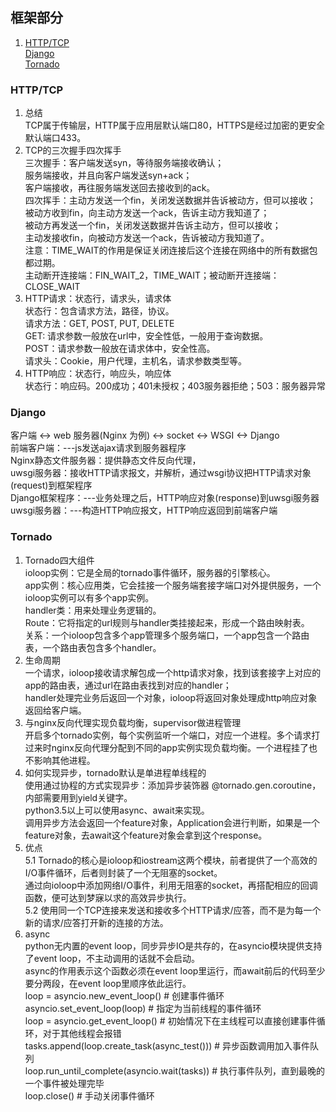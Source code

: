 ## 框架部分
1. [HTTP/TCP](/docs/framework.md#HTTP/TCP)  
   [Django](/docs/framework.md#Django)  
   [Tornado](/docs/framework.md#Tornado)  

### HTTP/TCP
1. 总结  
   TCP属于传输层，HTTP属于应用层默认端口80，HTTPS是经过加密的更安全默认端口433。  
2. TCP的三次握手四次挥手  
   三次握手：客户端发送syn，等待服务端接收确认；  
            服务端接收，并且向客户端发送syn+ack；  
            客户端接收，再往服务端发送回去接收到的ack。  
   四次挥手：主动方发送一个fin，关闭发送数据并告诉被动方，但可以接收；  
            被动方收到fin，向主动方发送一个ack，告诉主动方我知道了；  
            被动方再发送一个fin，关闭发送数据并告诉主动方，但可以接收；  
            主动发接收fin，向被动方发送一个ack，告诉被动方我知道了。  
   注意：TIME_WAIT的作用是保证关闭连接后这个连接在网络中的所有数据包都过期。  
         主动断开连接端：FIN_WAIT_2，TIME_WAIT；被动断开连接端：CLOSE_WAIT  
3. HTTP请求：状态行，请求头，请求体  
   状态行：包含请求方法，路径，协议。  
   请求方法：GET, POST, PUT, DELETE  
      GET: 请求参数一般放在url中，安全性低，一般用于查询数据。  
      POST：请求参数一般放在请求体中，安全性高。  
   请求头：Cookie，用户代理，主机名，请求参数类型等。  
4. HTTP响应：状态行，响应头，响应体  
   状态行：响应码。200成功；401未授权；403服务器拒绝；503：服务器异常  

### Django
客户端 <-> web 服务器(Nginx 为例) <-> socket <-> WSGI <-> Django  
前端客户端：---js发送ajax请求到服务器程序  
Nginx静态文件服务器：提供静态文件反向代理，  
uwsgi服务器：接收HTTP请求报文，并解析，通过wsgi协议把HTTP请求对象(request)到框架程序  
Django框架程序：---业务处理之后，HTTP响应对象(response)到uwsgi服务器  
uwsgi服务器：---构造HTTP响应报文，HTTP响应返回到前端客户端  

### Tornado
1. Tornado四大组件  
   ioloop实例：它是全局的tornado事件循环，服务器的引擎核心。  
   app实例：核心应用类，它会挂接一个服务端套接字端口对外提供服务，一个ioloop实例可以有多个app实例。  
   handler类：用来处理业务逻辑的。  
   Route：它将指定的url规则与handler类挂接起来，形成一个路由映射表。  
   关系：一个ioloop包含多个app管理多个服务端口，一个app包含一个路由表，一个路由表包含多个handler。  
2. 生命周期  
   一个请求，ioloop接收请求解包成一个http请求对象，找到该套接字上对应的app的路由表，通过url在路由表找到对应的handler；  
   handler处理完业务后返回一个对象，ioloop将返回对象处理成http响应对象返回给客户端。  
3. 与nginx反向代理实现负载均衡，supervisor做进程管理  
   开启多个tornado实例，每个实例监听一个端口，对应一个进程。多个请求打过来时nginx反向代理分配到不同的app实例实现负载均衡。一个进程挂了也不影响其他进程。  
4. 如何实现异步，tornado默认是单进程单线程的  
   使用通过协程的方式实现异步：添加异步装饰器 @tornado.gen.coroutine，内部需要用到yield关键字。  
   python3.5以上可以使用async、await来实现。  
   调用异步方法会返回一个feature对象，Application会进行判断，如果是一个feature对象，去await这个feature对象会拿到这个response。  
5. 优点  
   5.1 Tornado的核心是ioloop和iostream这两个模块，前者提供了一个高效的I/O事件循环，后者则封装了一个无阻塞的socket。  
   通过向ioloop中添加网络I/O事件，利用无阻塞的socket，再搭配相应的回调函数，便可达到梦寐以求的高效异步执行。  
   5.2 使用同一个TCP连接来发送和接收多个HTTP请求/应答，而不是为每一个新的请求/应答打开新的连接的方法。  
6. async  
   python无内置的event loop，同步异步IO是共存的，在asyncio模块提供支持了event loop，不主动调用的话就不会启动。  
   async的作用表示这个函数必须在event loop里运行，而await前后的代码至少要分两段，在event loop里顺序依此运行。  
      loop = asyncio.new_event_loop()  # 创建事件循环  
      asyncio.set_event_loop(loop)  # 指定为当前线程的事件循环  
      loop = asyncio.get_event_loop()  # 初始情况下在主线程可以直接创建事件循环，对于其他线程会报错  
      tasks.append(loop.create_task(async_test()))  # 异步函数调用加入事件队列  
      loop.run_until_complete(asyncio.wait(tasks))  # 执行事件队列，直到最晚的一个事件被处理完毕  
      loop.close()  # 手动关闭事件循环  
